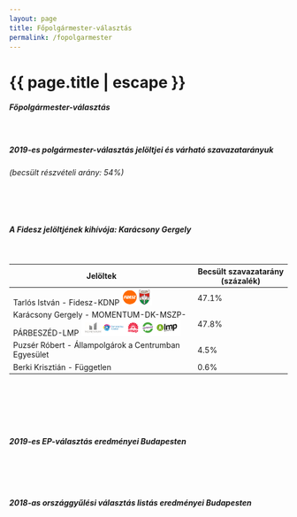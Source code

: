 ```yaml
---
layout: page
title: Főpolgármester-választás
permalink: /fopolgarmester
---
```


<h1 class="page-title">{{ page.title | escape }}</h1>

<div class="section">
    <div class="row">
          <div class="col s12">
		  <h5>Főpolgármester-választás</h5><br/> 
 <h5><strong>2019-es polgármester-választás jelöltjei és várható szavazatarányuk</strong></h5>
 <h6>(becsült részvételi arány: 54%)</h6><br/> 
 <div id="chart_div_onkor_2019" style="width: 100%"></div><br/>
 <h5><strong>A Fidesz jelöltjének kihívója: Karácsony Gergely </strong></h5>
<br/>
<table class="striped">
              <thead>
                <tr>
                    <th>Jelöltek</th>
                    <th>Becsült szavazatarány (százalék)</th>
                </tr>
              </thead>
              <tbody>
             <tr>
                   <td>Tarlós István - Fidesz-KDNP <img src="images/fideszkdnp_logo.png" style="width:55px;height:30px;"></td>
				   <td id="fidesz_mayor">47.1%</td>
			</tr>
			<tr>
			<td>Karácsony Gergely - MOMENTUM-DK-MSZP-PÁRBESZÉD-LMP <img src="images/kozos_ellenzek_logo.PNG" style="width:180px;height:30px;"></td> 
			<td id="ellenzek_mayor">47.8%</td>
			</tr>
			<tr>
			<td>Puzsér Róbert - Állampolgárok a Centrumban Egyesület</td> 
			<td id="ellenzek_mayor">4.5%</td>
			</tr>
			<tr>
			<td>Berki Krisztián - Független</td> 
			<td id="ellenzek_mayor">0.6%</td>
			</tr>
              </tbody>
            </table>
<br/>


<p><span id="megjegyzes"></span><br/></p>
<br/><h5><strong>2019-es EP-választás eredményei Budapesten</strong></h5><br/><br/> 
 <div id="chart_div_ep_2019" style="width: 100%"></div> 
 <br/><h5><strong>2018-as országgyűlési választás listás eredményei Budapesten</strong></h5><br/>
 <div id="chart_div_ogy_2018" style="width: 100%"></div>
          </div>
    </div>
</div>





